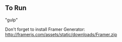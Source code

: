 ## To Run
"gulp"

Don't forget to install Framer Generator: http://framerjs.com/assets/static/downloads/Framer.zip